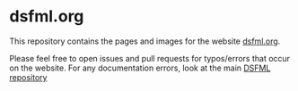 # dsfml.org
This repository contains the pages and images for the website [dsfml.org](www.dsfml.org).

Please feel free to open issues and pull requests for typos/errors that occur on the website.
For any documentation errors, look at the main [DSFML repository](https://github.com/Jebbs/DSFML)
